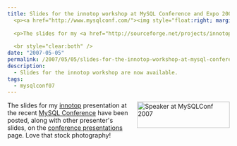 ```yaml
---
title: Slides for the innotop workshop at MySQL Conference and Expo 2007
  <p><a href="http://www.mysqlconf.com/"><img style="float:right; margin-left: 15px" src="http://conferences.oreillynet.com/images/mysqluc2007/banners/speakers/210x60.jpg" width="210" height="60" alt="Speaker at MySQLConf 2007" /></a>
  
  <p>The slides for my <a href="http://sourceforge.net/projects/innotop">innotop</a> presentation at the recent <a href="http://www.mysqlconf.com/">MySQL Conference</a> have been posted, along with other presenter's slides, on the <a href="http://conferences.oreillynet.com/pub/w/54/presentations.html">conference presentations</a> page.  Love that stock photography!</p>
  
  <br style="clear:both" />
date: "2007-05-05"
permalink: /2007/05/05/slides-for-the-innotop-workshop-at-mysql-conference-and-expo-2007/
description:
  - Slides for the innotop workshop are now available.
tags:
  - mysqlconf07
---
```

[<img style="float:right; margin-left: 15px" src="http://conferences.oreillynet.com/images/mysqluc2007/banners/speakers/210x60.jpg" width="210" height="60" alt="Speaker at MySQLConf 2007" />][1] 
The slides for my [innotop][2] presentation at the recent [MySQL Conference][1] have been posted, along with other presenter's slides, on the [conference presentations][3] page. Love that stock photography!

<br style="clear:both" />

 [1]: http://www.mysqlconf.com/
 [2]: http://code.google.com/p/innotop
 [3]: http://conferences.oreillynet.com/pub/w/54/presentations.html
